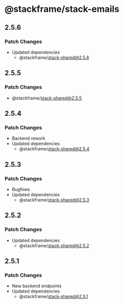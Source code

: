 # @stackframe/stack-emails

## 2.5.6

### Patch Changes

- Updated dependencies
  - @stackframe/stack-shared@2.5.6

## 2.5.5

### Patch Changes

- @stackframe/stack-shared@2.5.5

## 2.5.4

### Patch Changes

- Backend rework
- Updated dependencies
  - @stackframe/stack-shared@2.5.4

## 2.5.3

### Patch Changes

- Bugfixes
- Updated dependencies
  - @stackframe/stack-shared@2.5.3

## 2.5.2

### Patch Changes

- Updated dependencies
  - @stackframe/stack-shared@2.5.2

## 2.5.1

### Patch Changes

- New backend endpoints
- Updated dependencies
  - @stackframe/stack-shared@2.5.1
